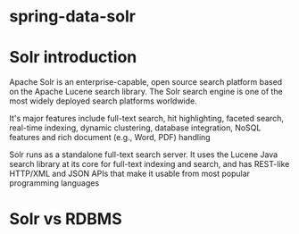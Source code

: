# spring-data-solr



# Solr introduction

Apache Solr is an enterprise-capable, open source search platform based on the Apache Lucene search library. The Solr search engine is one of the most widely deployed 
search platforms worldwide.

It's major features include full-text search, hit highlighting, faceted search, real-time indexing, dynamic clustering, database integration, NoSQL features and rich document
(e.g., Word, PDF) handling

Solr runs as a standalone full-text search server. It uses the Lucene Java search library at its core for full-text indexing and search, and has REST-like HTTP/XML and JSON APIs
that make it usable from most popular programming languages

# Solr vs RDBMS


